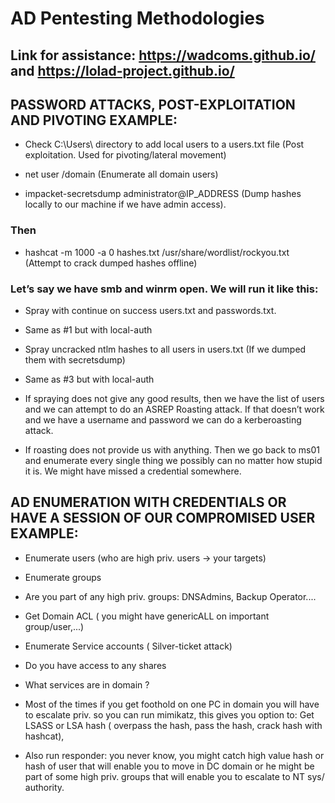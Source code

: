 # AD Pentesting Methodologies 

## Link for assistance: https://wadcoms.github.io/ and https://lolad-project.github.io/

## PASSWORD ATTACKS, POST-EXPLOITATION AND PIVOTING EXAMPLE:

- Check C:\Users\ directory to add local users to a users.txt file (Post exploitation. Used for pivoting/lateral movement)

- net user /domain (Enumerate all domain users)

- impacket-secretsdump administrator@IP_ADDRESS (Dump hashes locally to our machine if we have admin access).

### Then

 - hashcat -m 1000 -a 0 hashes.txt /usr/share/wordlist/rockyou.txt (Attempt to crack dumped hashes offline)

### Let’s say we have smb and winrm open. We will run it like this:

- Spray with continue on success users.txt and passwords.txt.

- Same as #1 but with local-auth

- Spray uncracked ntlm hashes to all users in users.txt (If we dumped them with secretsdump)

- Same as #3 but with local-auth

- If spraying does not give any good results, then we have the list of users and we can attempt to do an ASREP Roasting attack. If that doesn’t work and we have a username and password we can do a kerberoasting attack.

- If roasting does not provide us with anything. Then we go back to ms01 and enumerate every single thing we possibly can no matter how stupid it is. We might have missed a credential somewhere.

## AD ENUMERATION WITH CREDENTIALS OR HAVE A SESSION OF OUR COMPROMISED USER EXAMPLE:

 - Enumerate users (who are high priv. users -> your targets)

 - Enumerate groups

 - Are you part of any high priv. groups: DNSAdmins, Backup Operator....

 - Get Domain ACL ( you might have genericALL on important group/user,...)

 - Enumerate Service accounts ( Silver-ticket attack)

 - Do you have access to any shares

 - What services are in domain ?

 - Most of the times if you get foothold on one PC in domain you will have to escalate priv. so you can run mimikatz, this gives you option to: Get LSASS or LSA hash ( overpass the hash, pass the hash, crack hash with hashcat),

 - Also run responder: you never know, you might catch high value hash or hash of user that will enable you to move in DC domain or he might be part of some high priv. groups that will enable you to escalate to NT sys/ authority.
